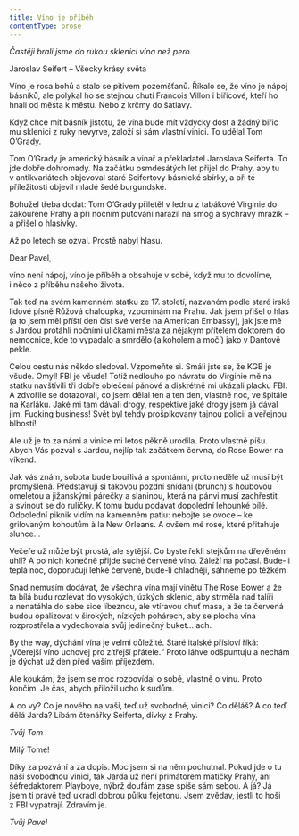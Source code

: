```yaml
---
title: Víno je příběh
contentType: prose
---
```


_Častěji brali jsme do rukou sklenici vína než pero._

Jaroslav Seifert – Všecky krásy světa

  

Víno je rosa bohů a stalo se pitivem pozemšťanů. Říkalo se, že víno je nápoj básníků, ale polykal ho se stejnou chutí Francois Villon i biřicové, kteří ho hnali od města k městu. Nebo z krčmy do šatlavy.

Když chce mít básník jistotu, že vína bude mít vždycky dost a žádný biřic mu sklenici z ruky nevyrve, založí si sám vlastní vinici. To udělal Tom O’Grady.

Tom O’Grady je americký básník a vinař a překladatel Jaroslava Seiferta. To jde dobře dohromady. Na začátku osmdesátých let přijel do Prahy, aby tu v antikvariátech objevoval staré Seifertovy básnické sbírky, a při té příležitosti objevil mladé šedé burgundské.

Bohužel třeba dodat: Tom O’Grady přiletěl v lednu z tabákové Virginie do zakouřené Prahy a při nočním putování narazil na smog a sychravý mrazík – a přišel o hlasivky.

Až po letech se ozval. Prostě nabyl hlasu.

Dear Pavel,

víno není nápoj, víno je příběh a obsahuje v sobě, když mu to dovolíme, i něco z příběhu našeho života.

Tak teď na svém kamenném statku ze 17. století, nazvaném podle staré irské lidové písně Růžová chaloupka, vzpomínám na Prahu. Jak jsem přišel o hlas (a to jsem měl příští den číst své verše na American Embassy), jak jste mě s Jardou protáhli nočními uličkami města za nějakým přítelem doktorem do nemocnice, kde to vypadalo a smrdělo (alkoholem a močí) jako v Dantově pekle.

Celou cestu nás někdo sledoval. Vzpomeňte si. Smáli jste se, že KGB je všude. Omyl! FBI je všude! Totiž nedlouho po návratu do Virginie mě na statku navštívili tři dobře oblečení pánové a diskrétně mi ukázali placku FBI. A zdvořile se dotazovali, co jsem dělal ten a ten den, vlastně noc, ve špitále na Karláku. Jaké mi tam dávali drogy, respektive jaké drogy jsem já dával jim. Fucking business! Svět byl tehdy prošpikovaný tajnou policií a veřejnou blbostí!

Ale už je to za námi a vinice mi letos pěkně urodila. Proto vlastně píšu. Abych Vás pozval s Jardou, nejlíp tak začátkem června, do Rose Bower na víkend.

Jak vás znám, sobota bude bouřlivá a spontánní, proto neděle už musí být promyšlená. Představuji si takovou pozdní snídani (brunch) s houbovou omeletou a jižanskými párečky a slaninou, která na pánvi musí zachřestit a svinout se do ruličky. K tomu budu podávat dopolední lehounké bílé. Odpolední piknik vidím na kamenném patiu: nebojte se ovoce – ke grilovaným kohoutům à la New Orleans. A ovšem mé rosé, které přitahuje slunce…

Večeře už může být prostá, ale sytější. Co byste řekli stejkům na dřevěném uhlí? A po nich konečně přijde suché červené víno. Záleží na počasí. Bude-li teplá noc, doporučuji lehké červené, bude-li chladněji, sáhneme po těžkém.

Snad nemusím dodávat, že všechna vína mají vinětu The Rose Bower a že ta bílá budu rozlévat do vysokých, úzkých sklenic, aby strměla nad talíři a nenatáhla do sebe sice líbeznou, ale vtíravou chuť masa, a že ta červená budou opalizovat v širokých, nízkých pohárech, aby se plocha vína rozprostřela a vydechovala svůj jedinečný buket… ach.

By the way, dýchání vína je velmi důležité. Staré italské přísloví říká: „Včerejší víno uchovej pro zítřejší přátele.“ Proto láhve odšpuntuju a nechám je dýchat už den před vaším příjezdem.

Ale koukám, že jsem se moc rozpovídal o sobě, vlastně o vínu. Proto končím. Je čas, abych přiložil ucho k sudům.

A co vy? Co je nového na vaší, teď už svobodné, vinici? Co děláš? A co teď dělá Jarda? Líbám čtenářky Seiferta, dívky z Prahy.

_Tvůj Tom_

Milý Tome!

Díky za pozvání a za dopis. Moc jsem si na něm pochutnal. Pokud jde o tu naši svobodnou vinici, tak Jarda už není primátorem matičky Prahy, ani šéfredaktorem Playboye, nýbrž doufám zase spíše sám sebou. A já? Já jsem ti právě teď ukradl dobrou půlku fejetonu. Jsem zvědav, jestli to hoši z FBI vypátrají. Zdravím je.

_Tvůj Pavel_

